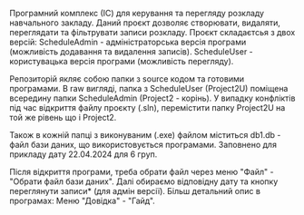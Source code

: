 Програмний комплекс (ІС) для керування та перегляду розкладу навчального закладу.
Даний проєкт дозволяє створювати, видаляти, переглядати та фільтрувати записи розкладу.
Проєкт складаєтсья з двох версій:
ScheduleAdmin - адміністраторська версія програми (можливість додавання та видалення записів).
ScheduleUser - користувацька версія програми (можливість перегляду).

Репозиторій якляє собою папки з source кодом та готовими програмами. 
В raw вигляді, папка з ScheduleUser (Project2U) поміщена всередину папки ScheduleAdmin (Project2 - корінь).
У випадку конфліктів під час відкриття файлу проєкту (.sln), перемістити папку Project2U на той же рівень що і Project2.

Також в кожній папці з виконуваним (.ехе) файлом міститься db1.db - файл бази даних, що використовується програмами. Заповнено для прикладу дату 22.04.2024 для 6 груп.

Після відкриття програми, треба обрати файл через меню "Файл" - "Обрати файл бази даних". Далі обираємо відповідну дату та кнопку переглянути записи* (для адмін версії).
Більш детальний опис в програмах: Меню "Довідка" - "Гайд".
